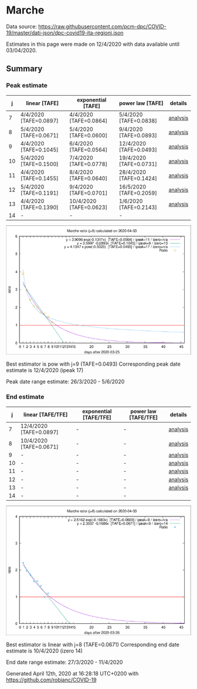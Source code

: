 # Marche


Data source: https://raw.githubusercontent.com/pcm-dpc/COVID-19/master/dati-json/dpc-covid19-ita-regioni.json

Estimates in this page were made on 12/4/2020 with data available until 03/04/2020.


## Summary 

### Peak estimate 
|j|linear [TAFE]|exponential [TAFE]|power law [TAFE]|details|
|---|----|-----------|---------|-------|
|7|4/4/2020 [TAFE=0.0897]|4/4/2020 [TAFE=0.0864]|5/4/2020 [TAFE=0.0838]|[analysis](COVID-19_marche_j7_2020-04-03.md)|
|8|5/4/2020 [TAFE=0.0671]|5/4/2020 [TAFE=0.0600]|9/4/2020 [TAFE=0.0893]|[analysis](COVID-19_marche_j8_2020-04-03.md)|
|9|4/4/2020 [TAFE=0.1045]|6/4/2020 [TAFE=0.0564]|12/4/2020 [TAFE=0.0493]|[analysis](COVID-19_marche_j9_2020-04-03.md)|
|10|5/4/2020 [TAFE=0.1500]|7/4/2020 [TAFE=0.0778]|19/4/2020 [TAFE=0.0731]|[analysis](COVID-19_marche_j10_2020-04-03.md)|
|11|4/4/2020 [TAFE=0.1455]|8/4/2020 [TAFE=0.0640]|28/4/2020 [TAFE=0.1424]|[analysis](COVID-19_marche_j11_2020-04-03.md)|
|12|5/4/2020 [TAFE=0.1191]|9/4/2020 [TAFE=0.0701]|16/5/2020 [TAFE=0.2059]|[analysis](COVID-19_marche_j12_2020-04-03.md)|
|13|4/4/2020 [TAFE=0.1390]|10/4/2020 [TAFE=0.0623]|1/6/2020 [TAFE=0.2143]|[analysis](COVID-19_marche_j13_2020-04-03.md)|
|14|-|-|-||

![best peak estimate](COVID-19_marche_j9_2020-04-03.png)

Best estimator is pow with j=9 (TAFE=0.0493)
Corresponding peak date estimate is 12/4/2020 (ipeak 17)


Peak date range estimate: 26/3/2020 - 5/6/2020

### End estimate 
|j|linear [TAFE/TFE]|exponential [TAFE/TFE]|power law [TAFE/TFE]|details|
|---|----|-----------|---------|-------|
|7|12/4/2020 [TAFE=0.0897]|-|-|[analysis](COVID-19_marche_j7_2020-04-03.md)|
|8|10/4/2020 [TAFE=0.0671]|-|-|[analysis](COVID-19_marche_j8_2020-04-03.md)|
|9|-|-|-|[analysis](COVID-19_marche_j9_2020-04-03.md)|
|10|-|-|-|[analysis](COVID-19_marche_j10_2020-04-03.md)|
|11|-|-|-|[analysis](COVID-19_marche_j11_2020-04-03.md)|
|12|-|-|-|[analysis](COVID-19_marche_j12_2020-04-03.md)|
|13|-|-|-|[analysis](COVID-19_marche_j13_2020-04-03.md)|
|14|-|-|-||

![best zero estimate](COVID-19_marche_j8_2020-04-03.png)

Best estimator is linear with j=8 (TAFE=0.0671)
Corresponding end date estimate is 10/4/2020 (izero 14)


End date range estimate: 27/3/2020 - 11/4/2020

Generated April 12th, 2020 at 16:28:18 UTC+0200 with https://github.com/robianc/COVID-19
